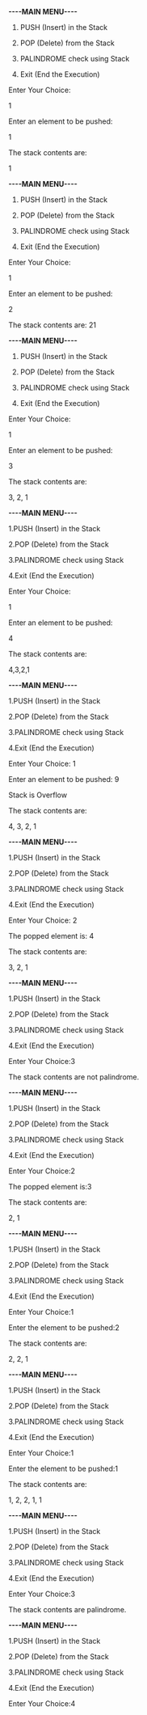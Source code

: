 **----MAIN MENU----**
 1. PUSH (Insert) in the Stack 

2. POP (Delete) from the Stack 
 
 3. PALINDROME check using Stack 

4. Exit (End the Execution) 

Enter Your Choice: 

1

Enter an element to be pushed:

1

The stack contents are:

1 

 **----MAIN MENU----**

1. PUSH (Insert) in the Stack

2. POP (Delete) from the Stack

3. PALINDROME check using Stack

4. Exit (End the Execution)

Enter Your Choice:

1

Enter an element to be pushed:

2

The stack contents are: 21

**----MAIN MENU----**

1. PUSH (Insert) in the Stack

2. POP (Delete) from the Stack

3. PALINDROME check using Stack

4. Exit (End the Execution)

Enter Your Choice:

1

Enter an element to be pushed:

3

The stack contents are:
 
3, 
2, 
1

**----MAIN MENU----**

1.PUSH (Insert) in the Stack

2.POP (Delete) from the Stack

3.PALINDROME check using Stack

4.Exit (End the Execution)

Enter Your Choice:

1

Enter an element to be pushed:

4

The stack contents are: 

4,3,2,1

**----MAIN MENU----**

1.PUSH (Insert) in the Stack

2.POP (Delete) from the Stack

3.PALINDROME check using Stack

4.Exit (End the Execution)

Enter Your Choice: 1

Enter an element to be pushed: 9

Stack is Overflow

The stack contents are:

4,
3,
2,
1 

**----MAIN MENU----**

1.PUSH (Insert) in the Stack

2.POP (Delete) from the Stack

3.PALINDROME check using Stack

4.Exit (End the Execution)

Enter Your Choice: 2

The popped element is: 4

The stack contents are:

3,
2,
1

**----MAIN MENU----**

1.PUSH (Insert) in the Stack

2.POP (Delete) from the Stack

3.PALINDROME check using Stack

4.Exit (End the Execution)

Enter Your Choice:3

The stack contents are not palindrome.

**----MAIN MENU----**

1.PUSH (Insert) in the Stack

2.POP (Delete) from the Stack

3.PALINDROME check using Stack

4.Exit (End the Execution)

Enter Your Choice:2

The popped element is:3

The stack contents are:

2,
1

**----MAIN MENU----**

1.PUSH (Insert) in the Stack

2.POP (Delete) from the Stack

3.PALINDROME check using Stack

4.Exit (End the Execution)

Enter Your Choice:1

Enter the element to be pushed:2

The stack contents are:

2, 
2,
1

**----MAIN MENU----**

1.PUSH (Insert) in the Stack

2.POP (Delete) from the Stack

3.PALINDROME check using Stack

4.Exit (End the Execution)

Enter Your Choice:1

Enter the element to be pushed:1

The stack contents are:

1,
2, 
2,
1,
1

**----MAIN MENU----**

1.PUSH (Insert) in the Stack

2.POP (Delete) from the Stack

3.PALINDROME check using Stack

4.Exit (End the Execution)

Enter Your Choice:3

The stack contents are palindrome.

**----MAIN MENU----**

1.PUSH (Insert) in the Stack

2.POP (Delete) from the Stack

3.PALINDROME check using Stack

4.Exit (End the Execution)

Enter Your Choice:4
